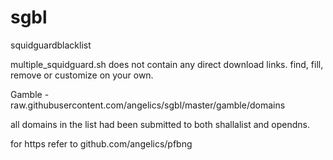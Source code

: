 # sgbl
squidguardblacklist

multiple_squidguard.sh does not contain any direct download links. find, fill, remove or customize on your own.

Gamble - raw.githubusercontent.com/angelics/sgbl/master/gamble/domains

all domains in the list had been submitted to both shallalist and opendns.

for https refer to github.com/angelics/pfbng
